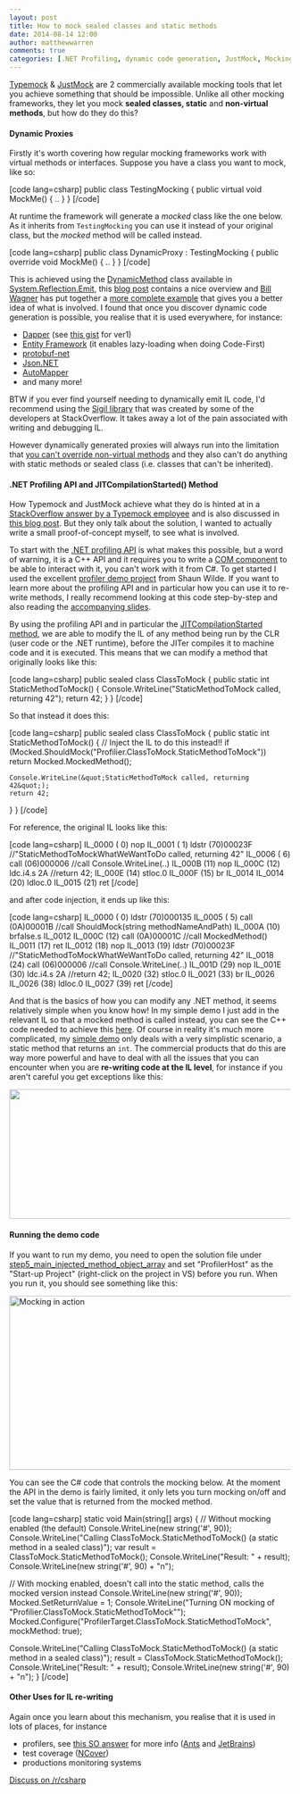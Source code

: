 ```yaml
---
layout: post
title: How to mock sealed classes and static methods
date: 2014-08-14 12:00
author: matthewwarren
comments: true
categories: [.NET Profiling, dynamic code generation, JustMock, Mocking, TypeMock, Uncategorized]
---
```

<a href="http://www.typemock.com/" target="_blank">Typemock</a> &amp; <a href="http://www.telerik.com/products/mocking.aspx" target="_blank">JustMock</a> are 2 commercially available mocking tools that let you achieve something that should be impossible. Unlike all other mocking frameworks, they let you mock <strong>sealed classes, static</strong> and <strong>non-virtual methods</strong>, but how do they do this?

<h4><strong>Dynamic Proxies</strong></h4>

Firstly it's worth covering how regular mocking frameworks work with virtual methods or interfaces. Suppose you have a class you want to mock, like so:

[code lang=csharp]
public class TestingMocking
{
  public virtual void MockMe()
  {
    ..
  }
}
[/code]

At runtime the framework will generate a <em>mocked</em> class like the one below. As it inherits from <code>TestingMocking</code> you can use it instead of your original class, but the <em>mocked</em> method will be called instead.

[code lang=csharp]
public class DynamicProxy : TestingMocking
{
  public override void MockMe()
  {
    ..
  }
}
[/code]

This is achieved using the <a href="http://msdn.microsoft.com/en-us/library/system.reflection.emit.dynamicmethod(v=vs.110).aspx" target="_blank">DynamicMethod</a> class available in <a href="http://msdn.microsoft.com/en-us/library/System.Reflection.Emit(v=vs.110).aspx" target="_blank">System.Reflection.Emit</a>, this <a href="http://www.mindscapehq.com/blog/index.php/2011/11/27/reflection-performance-and-runtime-code-generation/" target="_blank">blog post</a> contains a nice overview and <a href="https://twitter.com/billwagner" target="_blank">Bill Wagner</a> has put together a <a href="https://bitbucket.org/BillWagner/codemashstuntcoding/src/c449bf1c6b703b34d1e086f1a0f527757f4720c2/StuntCodingUtilities/DynamicConverter.cs?at=default#cl-14" target="_blank">more complete example</a> that gives you a better idea of what is involved. I found that once you discover dynamic code generation is possible, you realise that it is used everywhere, for instance:

<ul>
<li><a href="http://samsaffron.com/archive/2011/03/30/How+I+learned+to+stop+worrying+and+write+my+own+ORM" target="_blank">Dapper</a> (see <a href="https://gist.github.com/SamSaffron/893878" target="_blank">this gist</a> for ver1)</li>
<li><a href="http://www.codingodyssey.com/2010/04/08/viewing-generated-proxy-code-in-the-entity-framework/" target="_blank">Entity Framework</a> (it enables lazy-loading when doing Code-First)</li>
<li><a href="https://github.com/mgravell/protobuf-net/blob/15174a09ee3223c8805b3ef81c1288879c746dfa/protobuf-net/Compiler/CompilerContext.cs#L309" target="_blank">protobuf-net</a></li>
<li><a href="https://github.com/JamesNK/Newtonsoft.Json/blob/bbe7eaf852b41ecdfb4817b9bd2f1fc9432abc1a/Src/Newtonsoft.Json/Utilities/DynamicReflectionDelegateFactory.cs#L43" target="_blank">Json.NET</a></li>
<li><a href="https://github.com/AutoMapper/AutoMapper/blob/f6bce50e7040db6142f19eef5dff9dd4e6071168/src/AutoMapper/Mappers/DataReaderMapper.cs#L121" target="_blank">AutoMapper</a> </li>
<li>and many more!</li>
</ul>

BTW if you ever find yourself needing to dynamically emit IL code, I'd recommend using the <a href="http://kevinmontrose.com/2013/02/14/sigil-adding-some-more-magic-to-il/" target="_blank">Sigil library</a> that was created by some of the developers at StackOverflow. It takes away a lot of the pain associated with writing and debugging IL.

However dynamically generated proxies will always run into the limitation that <a href="http://msdn.microsoft.com/en-us/library/aa645767(v=vs.71).aspx" target="_blank">you can't override non-virtual methods</a> and they also can't do anything with static methods or sealed class (i.e. classes that can't be inherited).

<h4><strong>.NET Profiling API and JITCompilationStarted() Method</strong></h4>

How Typemock and JustMock achieve what they do is hinted at in a <a href="http://stackoverflow.com/questions/5556115/open-source-free-alternative-of-typemock-isolator/5563750#5563750" target="_blank">StackOverflow answer by a Typemock employee</a> and is also discussed in <a href="http://www.codethinked.com/static-method-interception-in-net-with-c-and-monocecil" target="_blank">this blog post</a>. But they only talk about the solution, I wanted to actually write a small proof-of-concept myself, to see what is involved.

To start with the <a href="http://msdn.microsoft.com/en-us/library/ms404386(v=vs.110).aspx" target="_blank">.NET profiling API</a> is what makes this possible, but a word of warning, it is a C++ API and it requires you to write a <a href="http://msdn.microsoft.com/en-us/library/bb384493(v=vs.110).aspx#com" target="_blank">COM component</a> to be able to interact with it, you can't work with it from C#. To get started I used the excellent <a href="https://github.com/sawilde/DDD2011_ProfilerDemo" target="_blank">profiler demo project</a> from Shaun Wilde. If you want to learn more about the profiling API and in particular how you can use it to re-write methods, I really recommend looking at this code step-by-step and also reading the <a href="http://www.slideshare.net/shaun_wilde/net-profilers-and-il-rewriting-ddd-melbourne-2" target="_blank">accompanying slides</a>.

By using the profiling API and in particular the <a href="http://msdn.microsoft.com/en-us/library/ms230586(v=vs.110).aspx" target="_blank">JITCompilationStarted method</a>, we are able to modify the IL of any method being run by the CLR (user code or the .NET runtime), before the JITer compiles it to machine code and it is executed. This means that we can modify a method that originally looks like this:

[code lang=csharp]
public sealed class ClassToMock
{
  public static int StaticMethodToMock()
  {
    Console.WriteLine(&quot;StaticMethodToMock called, returning 42&quot;);
    return 42;
  }
}
[/code]

So that instead it does this:

[code lang=csharp]
public sealed class ClassToMock
{
  public static int StaticMethodToMock()
  {
    // Inject the IL to do this instead!!
    if (Mocked.ShouldMock(&quot;Profilier.ClassToMock.StaticMethodToMock&quot;))
      return Mocked.MockedMethod();

    Console.WriteLine(&quot;StaticMethodToMock called, returning 42&quot;);
    return 42;
  }
}
[/code]

For reference, the original IL looks like this:

[code lang=csharp]
IL_0000 ( 0) nop
IL_0001 ( 1) ldstr (70)00023F    //&quot;StaticMethodToMockWhatWeWantToDo called, returning 42&quot;
IL_0006 ( 6) call (06)000006     //call Console.WriteLine(..)
IL_000B (11) nop
IL_000C (12) ldc.i4.s 2A         //return 42;
IL_000E (14) stloc.0
IL_000F (15) br IL_0014
IL_0014 (20) ldloc.0
IL_0015 (21) ret
[/code]

and after code injection, it ends up like this:

[code lang=csharp]
IL_0000 ( 0) ldstr (70)000135
IL_0005 ( 5) call (0A)00001B     //call ShouldMock(string methodNameAndPath)
IL_000A (10) brfalse.s IL_0012
IL_000C (12) call (0A)00001C     //call MockedMethod()
IL_0011 (17) ret
IL_0012 (18) nop
IL_0013 (19) ldstr (70)00023F    //&quot;StaticMethodToMockWhatWeWantToDo called, returning 42&quot;
IL_0018 (24) call (06)000006     //call Console.WriteLine(..)
IL_001D (29) nop
IL_001E (30) ldc.i4.s 2A         //return 42;
IL_0020 (32) stloc.0
IL_0021 (33) br IL_0026
IL_0026 (38) ldloc.0
IL_0027 (39) ret
[/code]

And that is the basics of how you can modify any .NET method, it seems relatively simple when you know how! In my simple demo I just add in the relevant IL so that a mocked method is called instead, you can see the C++ code needed to achieve this <a href="https://github.com/mattwarren/DDD2011_ProfilerDemo/blob/master/step5_main_injected_method_object_array/DDDProfiler/CodeInjection.cpp#L279" target="_blank">here</a>. Of course in reality it's much more complicated, my <a href="https://github.com/mattwarren/DDD2011_ProfilerDemo/commit/9f804cec8ef11b802e020e648180b436a429833f" target="_blank">simple demo</a> only deals with a very simplistic scenario, a static method that returns an <code>int</code>. The commercial products that do this are way more powerful and have to deal with all the issues that you can encounter when you are <strong>re-writing code at the IL level</strong>, for instance if you aren't careful you get exceptions like this:

<a href="https://twitter.com/matthewwarren/status/497876741650907136" target="_blank"><img src="https://pbs.twimg.com/media/BujQQePCYAAA0CA.png:large" width="876" height="232" class="aligncenter" /></a>

<h4><strong>Running the demo code</strong></h4>

If you want to run my demo, you need to open the solution file under <a href="https://github.com/mattwarren/DDD2011_ProfilerDemo/tree/master/step5_main_injected_method_object_array" target="_blank">step5_main_injected_method_object_array</a> and set "ProfilerHost" as the "Start-up Project" (right-click on the project in VS) before you run. When you run it, you should see something like this:

<a href="https://mattwarren.github.io/images/2014/12/mocking-in-action.png" target="_blank"><img src="http://mattwarren.github.io/images/2014/12/mocking-in-action.png" alt="Mocking in action" width="730" height="312" class="aligncenter size-full wp-image-735" /></a>

You can see the C# code that controls the mocking below. At the moment the API in the demo is fairly limited, it only lets you turn mocking on/off and set the value that is returned from the mocked method.

[code lang=csharp]
static void Main(string[] args)
{
  // Without mocking enabled (the default)
  Console.WriteLine(new string(&#039;#&#039;, 90));
  Console.WriteLine(&quot;Calling ClassToMock.StaticMethodToMock() (a static method in a sealed class)&quot;);
  var result = ClassToMock.StaticMethodToMock();
  Console.WriteLine(&quot;Result: &quot; + result);
  Console.WriteLine(new string(&#039;#&#039;, 90) + &quot;n&quot;);

  // With mocking enabled, doesn&#039;t call into the static method, calls the mocked version instead
  Console.WriteLine(new string(&#039;#&#039;, 90));
  Mocked.SetReturnValue = 1;
  Console.WriteLine(&quot;Turning ON mocking of &quot;Profilier.ClassToMock.StaticMethodToMock&quot;&quot;);
  Mocked.Configure(&quot;ProfilerTarget.ClassToMock.StaticMethodToMock&quot;, mockMethod: true);

  Console.WriteLine(&quot;Calling ClassToMock.StaticMethodToMock() (a static method in a sealed class)&quot;);
  result = ClassToMock.StaticMethodToMock();
  Console.WriteLine(&quot;Result: &quot; + result);
  Console.WriteLine(new string(&#039;#&#039;, 90) + &quot;n&quot;);
}
[/code]

<h4><strong>Other Uses for IL re-writing</strong></h4>

Again once you learn about this mechanism, you realise that it is used in lots of places, for instance
- profilers, see <a href="http://stackoverflow.com/questions/6527597/how-does-the-redgate-profiler-actually-work/6528758#6528758" target="_blank">this SO answer</a> for more info (<a href="http://www.red-gate.com/products/dotnet-development/ants-performance-profiler/" target="_blank">Ants</a> and <a href="http://www.jetbrains.com/profiler/" target="_blank">JetBrains</a>)
- test coverage (<a href="http://www.ncover.com/" target="_blank">NCover</a>)
- productions monitoring systems

<a href="http://www.reddit.com/r/csharp/comments/2dk0zt/how_to_mock_sealed_classes_and_static_methods/" target="_blank">Discuss on /r/csharp</a>
